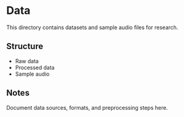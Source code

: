 # Data

This directory contains datasets and sample audio files for research.

## Structure
- Raw data
- Processed data
- Sample audio

## Notes
Document data sources, formats, and preprocessing steps here.